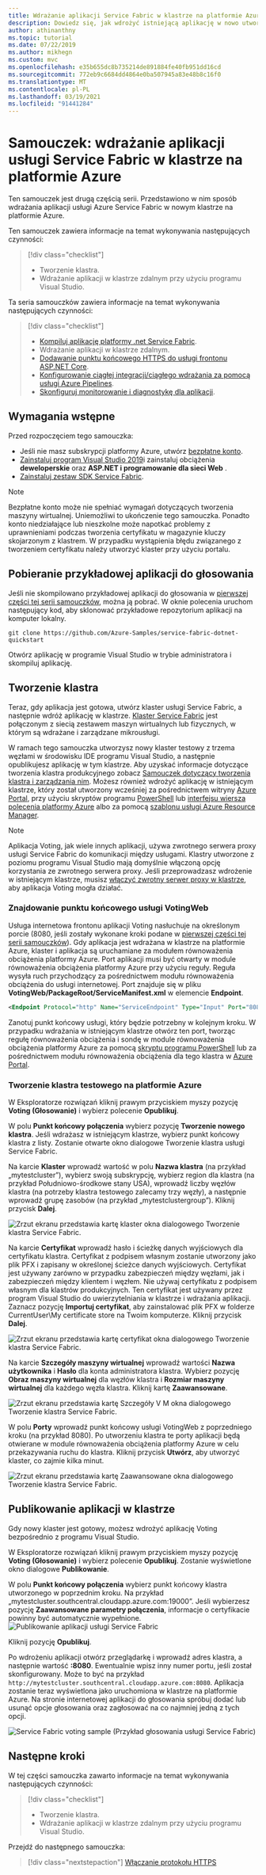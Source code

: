 ```yaml
---
title: Wdrażanie aplikacji Service Fabric w klastrze na platformie Azure
description: Dowiedz się, jak wdrożyć istniejącą aplikację w nowo utworzonym klastrze Service Fabric platformy Azure z poziomu programu Visual Studio.
author: athinanthny
ms.topic: tutorial
ms.date: 07/22/2019
ms.author: mikhegn
ms.custom: mvc
ms.openlocfilehash: e35b655dc8b735214de891884fe40fb951dd16cd
ms.sourcegitcommit: 772eb9c6684dd4864e0ba507945a83e48b8c16f0
ms.translationtype: MT
ms.contentlocale: pl-PL
ms.lasthandoff: 03/19/2021
ms.locfileid: "91441284"
---
```

# <a name="tutorial-deploy-a-service-fabric-application-to-a-cluster-in-azure"></a>Samouczek: wdrażanie aplikacji usługi Service Fabric w klastrze na platformie Azure

Ten samouczek jest drugą częścią serii. Przedstawiono w nim sposób wdrażania aplikacji usługi Azure Service Fabric w nowym klastrze na platformie Azure.

Ten samouczek zawiera informacje na temat wykonywania następujących czynności:
> [!div class="checklist"]
> * Tworzenie klastra.
> * Wdrażanie aplikacji w klastrze zdalnym przy użyciu programu Visual Studio.

Ta seria samouczków zawiera informacje na temat wykonywania następujących czynności:
> [!div class="checklist"]
> * [Kompiluj aplikację platformy .net Service Fabric](service-fabric-tutorial-create-dotnet-app.md).
> * Wdrażanie aplikacji w klastrze zdalnym.
> * [Dodawanie punktu końcowego HTTPS do usługi frontonu ASP.NET Core](service-fabric-tutorial-dotnet-app-enable-https-endpoint.md).
> * [Konfigurowanie ciągłej integracji/ciągłego wdrażania za pomocą usługi Azure Pipelines](service-fabric-tutorial-deploy-app-with-cicd-vsts.md).
> * [Skonfiguruj monitorowanie i diagnostykę dla aplikacji](service-fabric-tutorial-monitoring-aspnet.md).

## <a name="prerequisites"></a>Wymagania wstępne

Przed rozpoczęciem tego samouczka:

* Jeśli nie masz subskrypcji platformy Azure, utwórz [bezpłatne konto](https://azure.microsoft.com/free/?WT.mc_id=A261C142F).
* [Zainstaluj program Visual Studio 2019](https://www.visualstudio.com/)i zainstaluj obciążenia **deweloperskie** oraz **ASP.NET i programowanie dla sieci Web** .
* [Zainstaluj zestaw SDK Service Fabric](service-fabric-get-started.md).

> [!NOTE]
> Bezpłatne konto może nie spełniać wymagań dotyczących tworzenia maszyny wirtualnej. Uniemożliwi to ukończenie tego samouczka. Ponadto konto niedziałające lub nieszkolne może napotkać problemy z uprawnieniami podczas tworzenia certyfikatu w magazynie kluczy skojarzonym z klastrem. W przypadku wystąpienia błędu związanego z tworzeniem certyfikatu należy utworzyć klaster przy użyciu portalu. 

## <a name="download-the-voting-sample-application"></a>Pobieranie przykładowej aplikacji do głosowania

Jeśli nie skompilowano przykładowej aplikacji do głosowania w [pierwszej części tej serii samouczków](service-fabric-tutorial-create-dotnet-app.md), można ją pobrać. W oknie polecenia uruchom następujący kod, aby sklonować przykładowe repozytorium aplikacji na komputer lokalny.

```git
git clone https://github.com/Azure-Samples/service-fabric-dotnet-quickstart 
```

Otwórz aplikację w programie Visual Studio w trybie administratora i skompiluj aplikację.

## <a name="create-a-cluster"></a>Tworzenie klastra

Teraz, gdy aplikacja jest gotowa, utwórz klaster usługi Service Fabric, a następnie wdróż aplikację w klastrze. [Klaster Service Fabric](./service-fabric-deploy-anywhere.md) jest połączonym z siecią zestawem maszyn wirtualnych lub fizycznych, w którym są wdrażane i zarządzane mikrousługi.

W ramach tego samouczka utworzysz nowy klaster testowy z trzema węzłami w środowisku IDE programu Visual Studio, a następnie opublikujesz aplikację w tym klastrze. Aby uzyskać informacje dotyczące tworzenia klastra produkcyjnego zobacz [Samouczek dotyczący tworzenia klastra i zarządzania nim](service-fabric-tutorial-create-vnet-and-windows-cluster.md). Możesz również wdrożyć aplikację w istniejącym klastrze, który został utworzony wcześniej za pośrednictwem witryny [Azure Portal](https://portal.azure.com), przy użyciu skryptów programu [PowerShell](./scripts/service-fabric-powershell-create-secure-cluster-cert.md) lub [interfejsu wiersza polecenia platformy Azure](./scripts/cli-create-cluster.md) albo za pomocą [szablonu usługi Azure Resource Manager](service-fabric-tutorial-create-vnet-and-windows-cluster.md).

> [!NOTE]
> Aplikacja Voting, jak wiele innych aplikacji, używa zwrotnego serwera proxy usługi Service Fabric do komunikacji między usługami. Klastry utworzone z poziomu programu Visual Studio mają domyślnie włączoną opcję korzystania ze zwrotnego serwera proxy. Jeśli przeprowadzasz wdrożenie w istniejącym klastrze, musisz [włączyć zwrotny serwer proxy w klastrze](service-fabric-reverseproxy-setup.md), aby aplikacja Voting mogła działać.


### <a name="find-the-votingweb-service-endpoint"></a>Znajdowanie punktu końcowego usługi VotingWeb

Usługa internetowa frontonu aplikacji Voting nasłuchuje na określonym porcie (8080, jeśli zostały wykonane kroki podane w [pierwszej części tej serii samouczków](service-fabric-tutorial-create-dotnet-app.md)). Gdy aplikacja jest wdrażana w klastrze na platformie Azure, klaster i aplikacja są uruchamiane za modułem równoważenia obciążenia platformy Azure. Port aplikacji musi być otwarty w module równoważenia obciążenia platformy Azure przy użyciu reguły. Reguła wysyła ruch przychodzący za pośrednictwem modułu równoważenia obciążenia do usługi internetowej. Port znajduje się w pliku **VotingWeb/PackageRoot/ServiceManifest.xml** w elemencie **Endpoint**. 

```xml
<Endpoint Protocol="http" Name="ServiceEndpoint" Type="Input" Port="8080" />
```

Zanotuj punkt końcowy usługi, który będzie potrzebny w kolejnym kroku.  W przypadku wdrażania w istniejącym klastrze otwórz ten port, tworząc regułę równoważenia obciążenia i sondę w module równoważenia obciążenia platformy Azure za pomocą [skryptu programu PowerShell](./scripts/service-fabric-powershell-open-port-in-load-balancer.md) lub za pośrednictwem modułu równoważenia obciążenia dla tego klastra w [Azure Portal](https://portal.azure.com).

### <a name="create-a-test-cluster-in-azure"></a>Tworzenie klastra testowego na platformie Azure
W Eksploratorze rozwiązań kliknij prawym przyciskiem myszy pozycję **Voting (Głosowanie)** i wybierz polecenie **Opublikuj**.

W polu **Punkt końcowy połączenia** wybierz pozycję **Tworzenie nowego klastra**.  Jeśli wdrażasz w istniejącym klastrze, wybierz punkt końcowy klastra z listy.  Zostanie otwarte okno dialogowe Tworzenie klastra usługi Service Fabric.

Na karcie **Klaster** wprowadź wartość w polu **Nazwa klastra** (na przykład „mytestcluster”), wybierz swoją subskrypcję, wybierz region dla klastra (na przykład Południowo-środkowe stany USA), wprowadź liczby węzłów klastra (na potrzeby klastra testowego zalecamy trzy węzły), a następnie wprowadź grupę zasobów (na przykład „mytestclustergroup”). Kliknij przycisk **Dalej**.

![Zrzut ekranu przedstawia kartę klaster okna dialogowego Tworzenie klastra Service Fabric.](./media/service-fabric-tutorial-deploy-app-to-party-cluster/create-cluster.png)

Na karcie **Certyfikat** wprowadź hasło i ścieżkę danych wyjściowych dla certyfikatu klastra. Certyfikat z podpisem własnym zostanie utworzony jako plik PFX i zapisany w określonej ścieżce danych wyjściowych.  Certyfikat jest używany zarówno w przypadku zabezpieczeń między węzłami, jak i zabezpieczeń między klientem i węzłem.  Nie używaj certyfikatu z podpisem własnym dla klastrów produkcyjnych.  Ten certyfikat jest używany przez program Visual Studio do uwierzytelniania w klastrze i wdrażania aplikacji. Zaznacz pozycję **Importuj certyfikat**, aby zainstalować plik PFX w folderze CurrentUser\My certificate store na Twoim komputerze.  Kliknij przycisk **Dalej**.

![Zrzut ekranu przedstawia kartę certyfikat okna dialogowego Tworzenie klastra Service Fabric.](./media/service-fabric-tutorial-deploy-app-to-party-cluster/certificate.png)

Na karcie **Szczegóły maszyny wirtualnej** wprowadź wartości **Nazwa użytkownika** i **Hasło** dla konta administratora klastra.  Wybierz pozycję **Obraz maszyny wirtualnej** dla węzłów klastra i **Rozmiar maszyny wirtualnej** dla każdego węzła klastra.  Kliknij kartę **Zaawansowane**.

![Zrzut ekranu przedstawia kartę Szczegóły V M okna dialogowego Tworzenie klastra Service Fabric.](./media/service-fabric-tutorial-deploy-app-to-party-cluster/vm-detail.png)

W polu **Porty** wprowadź punkt końcowy usługi VotingWeb z poprzedniego kroku (na przykład 8080).  Po utworzeniu klastra te porty aplikacji będą otwierane w module równoważenia obciążenia platformy Azure w celu przekazywania ruchu do klastra.  Kliknij przycisk **Utwórz**, aby utworzyć klaster, co zajmie kilka minut.

![Zrzut ekranu przedstawia kartę Zaawansowane okna dialogowego Tworzenie klastra Service Fabric.](./media/service-fabric-tutorial-deploy-app-to-party-cluster/advanced.png)

## <a name="publish-the-application-to-the-cluster"></a>Publikowanie aplikacji w klastrze

Gdy nowy klaster jest gotowy, możesz wdrożyć aplikację Voting bezpośrednio z programu Visual Studio.

W Eksploratorze rozwiązań kliknij prawym przyciskiem myszy pozycję **Voting (Głosowanie)** i wybierz polecenie **Opublikuj**. Zostanie wyświetlone okno dialogowe **Publikowanie**.

W polu **Punkt końcowy połączenia** wybierz punkt końcowy klastra utworzonego w poprzednim kroku.  Na przykład „mytestcluster.southcentral.cloudapp.azure.com:19000”. Jeśli wybierzesz pozycję **Zaawansowane parametry połączenia**, informacje o certyfikacie powinny być automatycznie wypełnione.  
![Publikowanie aplikacji usługi Service Fabric](./media/service-fabric-tutorial-deploy-app-to-party-cluster/publish-app.png)

Kliknij pozycję **Opublikuj**.

Po wdrożeniu aplikacji otwórz przeglądarkę i wprowadź adres klastra, a następnie wartość **:8080**. Ewentualnie wpisz inny numer portu, jeśli został skonfigurowany. Może to być na przykład `http://mytestcluster.southcentral.cloudapp.azure.com:8080`. Aplikacja zostanie teraz wyświetlona jako uruchomiona w klastrze na platformie Azure. Na stronie internetowej aplikacji do głosowania spróbuj dodać lub usunąć opcje głosowania oraz zagłosować na co najmniej jedną z tych opcji.

![Service Fabric voting sample (Przykład głosowania usługi Service Fabric)](./media/service-fabric-tutorial-deploy-app-to-party-cluster/application-screenshot-new-azure.png)


## <a name="next-steps"></a>Następne kroki
W tej części samouczka zawarto informacje na temat wykonywania następujących czynności:

> [!div class="checklist"]
> * Tworzenie klastra.
> * Wdrażanie aplikacji w klastrze zdalnym przy użyciu programu Visual Studio.

Przejdź do następnego samouczka:
> [!div class="nextstepaction"]
> [Włączanie protokołu HTTPS](service-fabric-tutorial-dotnet-app-enable-https-endpoint.md)
